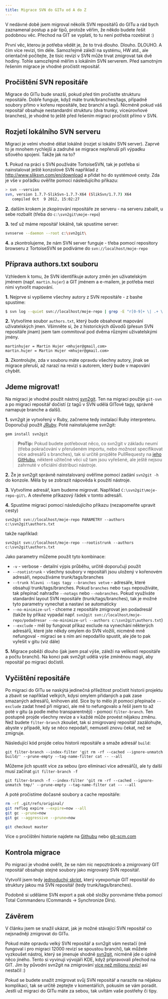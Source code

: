 ```yaml
---
title: Migrace SVN do GITu od A do Z
---
```


V nedávné době jsem migroval několik SVN repositářů do GITu a rád bych zaznamenal postup a pár tipů, protože věřím, že někdo budete řešit podobnou věc. Přechod na GIT se vyplatí, to tu není potřeba rozebírat :)

První věc, kterou je potřeba vědět je, že to trvá dlouho. Dlouho. DLOUHO. A čím více revizí, tím déle. Samozřejmě záleží na systému, HW atd., ale orientačně počítejte, že tisíc revizí v SVN může trvat zmigrovat tak dvě hodiny. Tohle samozřejmě měřím s lokálním SVN serverem. Před samotným řešením migrace je vhodné pročistit repositář.

Pročištění SVN repositáře
-----------------------------
Migrace do GITu bude snazší, pokud před tím pročistíte strukturu repositáře. Dobře funguje, když máte trunk/branches/tags, případně soubory přímo v kořenu repositáře, bez branchí a tagů. Nicméně pokud váš repositář obsahuje nestandardní strukturu (dva trunky, víceúrovňové branches), je vhodné to ještě před řešením migraci pročistit přímo v SVN.

Rozjetí lokálního SVN serveru
--------------------------------
Migraci je velmi vhodné dělat lokálně (rozjet si lokální SVN server). Zaprvé to je mnohem rychlejší a zadruhé se migrace nepřeruší při výpadku síťového spojení. Takže jak na to?

**1.** Pokud na práci s SVN používáte TortoiseSVN, tak je potřeba si nainstalovat ještě konzolové SVN například z http://www.sliksvn.com/en/download a přidat ho do systémové cesty. Zda je vše v pořádku ověříte pomocí následujícího příkazu:
~~~bash
> svn --version
svn, version 1.7.7-SlikSvn-1.7.7-X64 (SlikSvn/1.7.7) X64 
   compiled Oct  9 2012, 15:02:27
~~~

**2.** dalším krokem je zkopírování repositáře ze serveru - na serveru zabalit, u sebe rozbalit (třeba do `c:\svn2git\moje-repo`)

**3.** teď už máme repositář lokálně, tak spustíme server:
~~~bash
svnserve --daemon --root c:\svn2git\
~~~

**4.** a zkontrolujeme, že nám SVN server funguje - třeba pomocí repository browseru z TortoiseSVN se podíváme do `svn://localhost/moje-repo`


Příprava authors.txt souboru
--------------------------------
Vzhledem k tomu, že SVN identifikuje autory změn jen uživatelským jménem (např. `martin.hujer`) a GIT jménem a e-mailem, je potřeba mezi nimi vytvořit mapování.

**1.** Nejprve si vypíšeme všechny autory z SVN repositáře - z bashe spustíme:
~~~bash
$ svn log --quiet svn://localhost/moje-repo | grep -E "r[0-9]+ \| .+ \|" | awk '{print $3}' | sort | uniq
~~~

**2.** Vytvoříme soubor `authors.txt`, který bude obsahovat mapování uživatelských jmen. Všimněte si, že z historických důvodů (přesun SVN repositáře jinam) jsem tam commitoval pod dvěma různými uživatelskými jmény.
~~~
martinhujer = Martin Hujer <mhujer@gmail.com>
martin.hujer = Martin Hujer <mhujer@gmail.com>
~~~

**3.** Zkontrolujte, zda v souboru máte opravdu všechny autory, jinak se migrace přeruší, až narazí na revizi s autorem, který bude v mapování chybět.


Jdeme migrovat!
-----------------
Na migraci je vhodné použít nástroj [svn2git](https://github.com/nirvdrum/svn2git). Ten na migraci použije `git-svn` a po migraci repositář dočistí (z tagů v SVN udělá GITové tagy, správně namapuje branche a další).

**1.** svn2git je vytvořený v Ruby, začneme tedy instalací Ruby interpreteru. Doporučuji použít [JRuby](http://jruby.org/). Poté nainstalujeme svn2git:

`gem install svn2git`

> **ProTip:** Pokud budete potřebovat něco, co svn2git v základu neumí (třeba pokračování v přerušeném importu, nebo možnost specifikovat více adresářů s branches), tak si určitě projděte PullRequesty na [jeho GitHubu](https://github.com/nirvdrum/svn2git/pulls), některé užitečné věci už tam jsou vyřešené, ale ještě nejsou zahrnuté v oficiální distribuci nástroje.

**2.** Že je svn2git správně nainstalovaný ověříme pomocí zadání `svn2git -h` do konzole. Měla by se zobrazit nápověda k použití nástroje.

**3.** Vytvoříme adresář, kam budeme migrovat. Například `C:\svn2git\moje-repo-git\`. A otevřeme příkazový řádek v tomto adresáři.

**4.** Spustíme migraci pomocí následujícího příkazu (nezapomeňte upravit cesty)

`svn2git svn://localhost/moje-repo PARAMETRY --authors c:\svn2git\authors.txt`

takže například:

`svn2git svn://localhost/moje-repo --rootistrunk --authors c:\svn2git\authors.txt`

Jako parametry můžeme použít tyto kombinace:

- `-v` - verbose - detailní výpis průběhu, určitě doporučuji použít
- `--rootistrunk` - všechny soubory v repositáři jsou uložený v kořenovém adresáři, nepoužíváme trunk/tags/branches
- `--trunk hlavni --tags tagy --branches vetve` - adresáře, které obsahují trunk/tags/branches. Pokud `branches` nebo `tags` nepoužíváte, tak přepínač nahraďte `--notags` nebo `--nobranches`. Pokud využíváte standardní layout SVN repositáře (trunk/tags/branches), tak je možné tyto parametry vynechat a nastaví se automaticky
- `--no-minimize-url` - chceme z repositáře zmigrovat jen podadresář (takže by příkaz vypadal např. `svn2git svn://localhost/moje-repo/podadresar --no-minimize-url --authors c:\svn2git\authors.txt`)
- `--exclude` - měl by fungovat příkaz exclude na vynechání některých adresářů, které jste někdy omylem do SVN vložili, nicméně mně nefungoval - migraci se s ním ani nepodařilo spustit, ale jde to pak vyřešit v gitu (viz dále)

**5.** Migrace poběží dlouho (jak jsem psal výše, záleží na velikosti repositáře a počtu branchí). Na konci pak svn2git udělá výše zmíněnou magii, aby repositář po migraci dočistil.


Vyčištění repositáře
----------------------
Po migraci do GITu se naskýtá jedinečná příležitost pročistit historii projektu a zbavit se například velkých, kdysi omylem přidaných a pak zase smazaných adresářů, knihoven atd.
Sice by to mělo jít pomocí přepínače `--exclude` zadat hned při migraci, ale mě to nefungovalo a řešil jsem to až poté v gitu (a podle mého transparentněji) - pomocí `filter-branch`. Ten postupně projde všechny revize a v každé může provést nějakou změnu. Než budete `filter-branch` zkoušet, tak si zmigrovaný repositář zazálohujte, abyste v případě, kdy se něco nepodaří, nemuseli znovu čekat, než se zmigruje.

Následující kód projde celou historii repositáře a smaže adresář `build`:

`git filter-branch --index-filter 'git rm -rf --cached --ignore-unmatch build/' --prune-empty --tag-name-filter cat -- --all`

Můžeme jich spustit více za sebou (pro eliminaci více adresářů), ale ty další musí začínat `git filter-branch -f`

`git filter-branch -f --index-filter 'git rm -rf --cached --ignore-unmatch tmp/' --prune-empty --tag-name-filter cat -- --all`

A poté pročistíme dočasné soubory a cache repositáře:

~~~bash
rm -rf .git/refs/original/
git reflog expire --expire=now --all
git gc --prune=now
git gc --aggressive --prune=now

git checkout master
~~~

Více o pročištění historie najdete na [Githubu](https://help.github.com/articles/remove-sensitive-data/) nebo [git-scm.com](https://git-scm.com/book/en/v2/Git-Tools-Rewriting-History)

Kontrola migrace
-----------------
Po migraci je vhodné ověřit, že se nám nic nepoztrácelo a zmigrovaný GIT repositář obsahuje stejné soubory jako migrovaný SVN repositář.

Vytvořil jsem tedy [jednoduchý skript](https://gist.github.com/mhujer/4512118), který vyexportuje GIT repositář do struktury jakou má SVN repositář (tedy trunk/tags/branches).

Podobně si uděláme SVN export a pak obě složky porovnáme třeba pomocí Total Commanderu (Commands -> Synchronize Dirs).


Závěrem
----------
V článku jsem se snažil ukázat, jak je možné stávající SVN repositář co nejsnadněji zmigrovat do GITu.

Pokud máte opravdu velký SVN repositář a svn2git vám nestačí (mě fungoval i pro migraci 12000 revizí se spoustou branchí), tak můžete vyzkoušet nástroj, který se jmenuje shodně [svn2git](https://techbase.kde.org/Projects/MoveToGit/UsingSvn2Git), nicméně jde o úplně něco jiného. Tento si vyvinuji vývojáři KDE, když připravovali přechod na GIT. Jim by původní svn2git na zmigrování [více než milionu revizí](https://dot.kde.org/2009/07/20/kde-reaches-1000000-commits-its-subversion-repository) asi nestačil :)

Pokud se budete snažit zmigrovat svůj SVN repositář a narazíte na nějakou komplikaci, tak se určitě zeptejte v komentářích, pokusím se vám poradit. Jestli už migraci do GITu máte za sebou, tak uvítám vaše postřehy či tipy.

